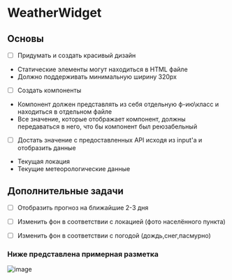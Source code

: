 # WeatherWidget

## Основы
- [ ] Придумать и создать красивый дизайн
* Статические элементы могут находиться в HTML файле
* Должно поддерживать минимальную ширину 320px
- [ ] Создать компоненты
* Компонент должен представлять из себя отдельную ф-ию\класс и находиться в отдельном файле
* Все значение, которые отображает компонент, должны передаваться в него, что бы компонент был реюзабельный
- [ ] Достать значение с предоставленных API исходя из input'а и отобразить данные
* Текущая локация
* Текущие метеорологические данные
## Дополнительные задачи
- [ ] Отобразить прогноз на ближайшие 2-3 дня
- [ ] Изменить фон в соответствии с локацией (фото населённого пункта)
- [ ] Изменить фон в соответствии с погодой (дождь,снег,пасмурно)


### Ниже представлена примерная разметка
![image](https://user-images.githubusercontent.com/55091338/132102051-aa2e5ce9-a8f4-4288-9d97-ffa6c5f62b21.png)
